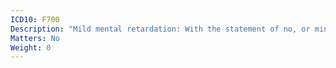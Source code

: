 ```yaml
---
ICD10: F700
Description: "Mild mental retardation: With the statement of no, or minimal, impairment of behaviour"
Matters: No
Weight: 0
---
```

